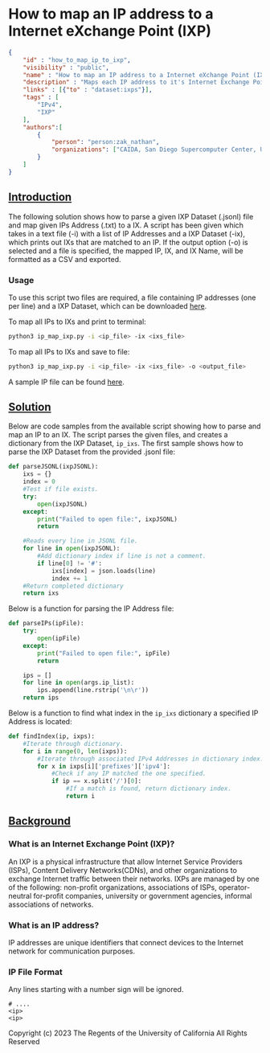# <b>How to map an IP address to a Internet eXchange Point (IXP)</b>

~~~json
{
    "id" : "how_to_map_ip_to_ixp",
    "visibility" : "public",
    "name" : "How to map an IP address to a Internet eXchange Point (IXP)",
    "description" : "Maps each IP address to it's Internet Exchange Point.",
    "links" : [{"to" : "dataset:ixps"}],
    "tags" : [
        "IPv4",
        "IXP"
    ],
    "authors":[
        {
            "person": "person:zak_nathan",
            "organizations": ["CAIDA, San Diego Supercomputer Center, University of California San Diego"]
        }
    ]
}
~~~

## <b><u>Introduction</u></b>

The following solution shows how to parse a given IXP Dataset (.jsonl) file and map given IPs Address (.txt) to a IX. A script has been given which takes in a text file (-i) with a list of IP Addresses and a IXP Dataset (-ix), which prints out IXs that are matched to an IP. If the output option (-o) is selected and a file is specified, the mapped IP, IX, and IX Name, will be formatted as a CSV and exported.

### <b>Usage</b>

To use this script two files are required, a file containing IP addresses (one per line) and a IXP Dataset, which can be downloaded [here](https://publicdata.caida.org/datasets/ixps/).

To map all IPs to IXs and print to terminal:

~~~bash
python3 ip_map_ixp.py -i <ip_file> -ix <ixs_file>
~~~

To map all IPs to IXs and save to file:

~~~bash
python3 ip_map_ixp.py -i <ip_file> -ix <ixs_file> -o <output_file>
~~~

A sample IP file can be found [here](https://github.com/CAIDA/catalog-data/blob/294-how-to-map-ip-to-ixp/sources/recipe/how_to_map_ip_to_ixp/ip.txt).

## <b><u>Solution</u></b>

Below are code samples from the available script showing how to parse and map an IP to an IX. The script parses the given files, and creates a dictionary from the IXP Dataset, ```ip_ixs```. The first sample shows how to parse the IXP Dataset from the provided .jsonl file:

~~~Python
def parseJSONL(ixpJSONL):
    ixs = {}
    index = 0
    #Test if file exists.
    try:
        open(ixpJSONL)
    except:
        print("Failed to open file:", ixpJSONL)
        return

    #Reads every line in JSONL file.
    for line in open(ixpJSONL):
        #Add dictionary index if line is not a comment.
        if line[0] != '#':
            ixs[index] = json.loads(line)
            index += 1
    #Return completed dictionary
    return ixs
~~~

Below is a function for parsing the IP Address file:

~~~Python
def parseIPs(ipFile):
    try:
        open(ipFile)
    except:
        print("Failed to open file:", ipFile)
        return

    ips = []
    for line in open(args.ip_list):
        ips.append(line.rstrip('\n\r'))
    return ips
~~~

Below is a function to find what index in the ```ip_ixs``` dictionary a specified IP Address is located:

~~~Python
def findIndex(ip, ixps):
    #Iterate through dictionary.
    for i in range(0, len(ixps)):
        #Iterate through associated IPv4 Addresses in dictionary index.
        for x in ixps[i]['prefixes']['ipv4']:
            #Check if any IP matched the one specified.
            if ip == x.split('/')[0]:
                #If a match is found, return dictionary index.
                return i
~~~

## <b><u>Background</u></b>

### <b> What is an Internet Exchange Point (IXP)? </b>

An IXP is a physical infrastructure that allow Internet Service Providers (ISPs), Content Delivery Networks(CDNs), and other organizations to exchange Internet traffic between their networks.
IXPs are managed by one of the following: non-profit organizations, associations of ISPs, operator-neutral for-profit companies, university or government agencies, informal associations of networks.

### <b> What is an IP address? </b>

IP addresses are unique identifiers that connect devices to the Internet network for communication purposes.

### <b> IP File Format </b>

Any lines starting with a number sign will be ignored.

~~~test
# ....
<ip>
<ip>
~~~

Copyright (c) 2023 The Regents of the University of California
All Rights Reserved
